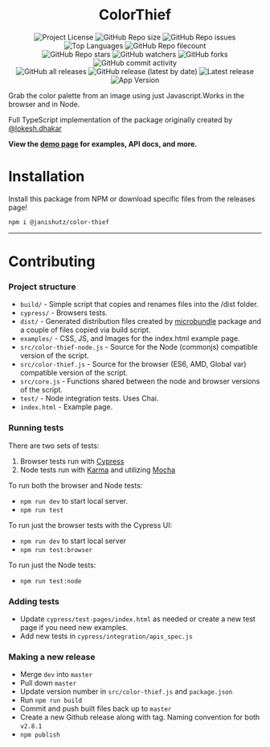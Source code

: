 
<div id="title" align="center">
    <h1>ColorThief</h1>
</div>

<div id="badges" align="center">
    <img alt="Project License" src="https://img.shields.io/github/license/janishutz/color-thief.svg">
    <img alt="GitHub Repo size" src="https://img.shields.io/github/repo-size/janishutz/color-thief.svg">
    <img alt="GitHub Repo issues" src="https://img.shields.io/github/issues-pr-raw/janishutz/color-thief">
    <img alt="Top Languages" src="https://img.shields.io/github/languages/top/janishutz/color-thief">
    <img alt="GitHub Repo filecount" src="https://img.shields.io/github/directory-file-count/janishutz/color-thief.svg">
    <br>
    <img alt="GitHub Repo stars" src="https://img.shields.io/github/stars/janishutz/color-thief">
    <img alt="GitHub watchers" src="https://img.shields.io/github/watchers/janishutz/color-thief">
    <img alt="GitHub forks" src="https://img.shields.io/github/forks/janishutz/color-thief">
    <img alt="GitHub commit activity" src="https://img.shields.io/github/commit-activity/m/janishutz/color-thief">
    <br>
    <img alt="GitHub all releases" src="https://img.shields.io/github/downloads/janishutz/color-thief/total?label=Downloads (total)">
    <img alt="GitHub release (latest by date)" src="https://img.shields.io/github/downloads/janishutz/color-thief/latest/total?label=Downloads (latest)">
    <img alt="Latest release" src="https://img.shields.io/github/release/janishutz/color-thief.svg">
    <img alt="App Version" src="https://img.shields.io/github/package-json/v/janishutz/color-thief.svg?label=Development Version">
</div>

Grab the color palette from an image using just Javascript.Works in the browser and in Node.

Full TypeScript implementation of the package originally created by [@lokesh.dhakar](https://github.com/lokesh/colorthief)

**View the [demo page](https://lokeshdhakar.com/projects/color-thief/) for examples, API docs, and more.**

# Installation
Install this package from NPM or download specific files from the releases page!

```
npm i @janishutz/color-thief
```

---

# Contributing

### Project structure

+ `build/` - Simple script that copies and renames files into the /dist folder.
+ `cypress/` - Browsers tests.
+ `dist/` - Generated distribution files created by [microbundle](https://github.com/developit/microbundle) package and a couple of files copied via build script.
+ `examples/` - CSS, JS, and Images for the index.html example page.
+ `src/color-thief-node.js` - Source for the Node (commonjs) compatible version of the script.
+ `src/color-thief.js` - Source for the browser (ES6, AMD, Global var) compatible version of the script.
+ `src/core.js` - Functions shared between the node and browser versions of the script.
+ `test/` - Node integration tests. Uses Chai.
+ `index.html` - Example page.

### Running tests

There are two sets of tests:

1. Browser tests run with [Cypress](https://www.cypress.io)
2. Node tests run with [Karma](https://karma-runner.github.io/latest/index.html) and utilizing [Mocha](https://mochajs.org/)

To run both the browser and Node tests:

- `npm run dev` to start local server.
- `npm run test`

To run just the browser tests with the Cypress UI:

- `npm run dev` to start local server
- `npm run test:browser`

To run just the Node tests:

- `npm run test:node`


### Adding tests

- Update `cypress/test-pages/index.html` as needed or create a new test page if you need new examples.
- Add new tests in `cypress/integration/apis_spec.js`

### Making a new release

- Merge `dev` into `master`
- Pull down `master`
- Update version number in `src/color-thief.js` and `package.json`
- Run `npm run build`
- Commit and push built files back up to `master`
- Create a new Github release along with tag. Naming convention for both ```v2.8.1```
- `npm publish`
